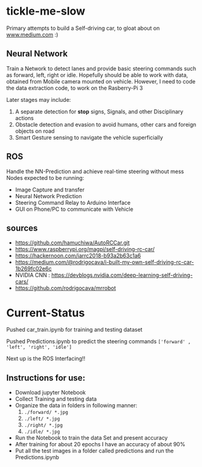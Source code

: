 # tickle-me-slow
  Primary attempts to build a Self-driving car, to gloat about on www.medium.com :)
  ## Neural Network
  Train a Network to detect lanes and provide basic steering commands such as forward, left, right or idle.
  Hopefully should be able to work with data, obtained from Mobile camera mounted on vehicle.
  However, I need to code the data extraction code, to work on the Rasberry-Pi 3
  
  Later stages may include:
  1. A separate detection for **stop** signs, Signals, and other Disciplinary actions
  2. Obstacle detection and evasion to avoid humans, other cars and foreign objects on road
  3. Smart Gesture sensing to navigate the vehicle superficially
  
  ## ROS
  Handle the NN-Prediction and achieve real-time steering without mess
  Nodes expected to be running:
  + Image Capture and transfer
  + Neural Network Prediction
  + Steering Command Relay to Arduino Interface
  + GUI on Phone/PC to communicate with Vehicle
  
  ## sources 
  + https://github.com/hamuchiwa/AutoRCCar.git
  + https://www.raspberrypi.org/magpi/self-driving-rc-car/
  + https://hackernoon.com/iarrc2018-b93a2b63c1a6
  + https://medium.com/@rodrigocava/i-built-my-own-self-driving-rc-car-1b269fc02e6c
  + NVIDIA CNN :  https://devblogs.nvidia.com/deep-learning-self-driving-cars/
  + https://github.com/rodrigocava/mrrobot


  # Current-Status
  Pushed car_train.ipynb for training and testing dataset
  
  Pushed Predictions.ipynb to predict the steering commands `['forward' , 'left', 'right', 'idle']`
  
  Next up is the ROS Interfacing!!
  ## Instructions for use:
  + Download jupyter Notebook
  + Collect Training and testing data
  + Organize the data in folders in following manner:
    1. `./forward/ *.jpg`
    2. `./left/ *.jpg`
    3. `./right/ *.jpg`
    4. `./idle/ *.jpg`
  + Run the Notebook to train the data Set and present accuracy
  + After training for about 20 epochs I have an accuracy of about 90%
  + Put all the test images in  a folder called predictions and run the Predictions.ipynb
  
